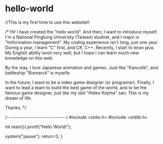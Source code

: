 # hello-world
//This is my first time to use this website!!

/*
Hi! I have created the "hello world". And then, I want to introduce myself.
I'm a National Pingtung University (Taiwan) studnet, and I major in "Imformation management".
My coding experience isn't long, just one year. 
During a year, I learn "C" first, and C#, C++. Recently, I start to leran java.
My English ability isnot very well, but I hope I can learn much new knowledge on this web.

By the way, I love Japanese animation and games. Just like "Kancolle", and battleship "Bismarck" is mywife.

In the future, I want to be a video game designer (or programer). 
Finally, I want to lead a team to build the best game of the world, and to be the famous game designer, 
just like my idol "Hideo Kojima" san.
This is my dream of life.

Thanks.
*/

/*------------------------------*/
#include <stdio.h>
#include <stdlib.h>

int main(){
  printf("Hello World!");
  
  system("pause");
  return 0;
}
